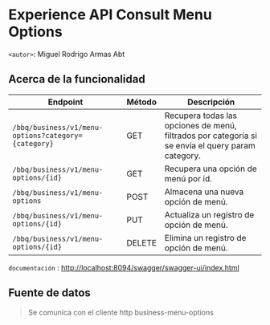 # Experience API Consult Menu Options
`<autor>`: Miguel Rodrigo Armas Abt

## Acerca de la funcionalidad
| Endpoint | Método | Descripción
| ------------- | ------------------------------ |---------- |
| `/bbq/business/v1/menu-options?category={category}`| GET | Recupera todas las opciones de menú, filtrados por categoría si se envía el query param category.|
| `/bbq/business/v1/menu-options/{id}`| GET | Recupera una opción de menú por id.|
| `/bbq/business/v1/menu-options`| POST | Almacena una nueva opción de menú.|
| `/bbq/business/v1/menu-options/{id}`| PUT | Actualiza un registro de opción de menú.|
| `/bbq/business/v1/menu-options/{id}`| DELETE | Elimina un registro de opción de menú.|

`documentación` : <http://localhost:8094/swagger/swagger-ui/index.html>

## Fuente de datos
> Se comunica con el cliente http business-menu-options
